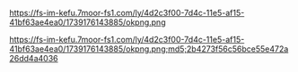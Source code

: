 

https://fs-im-kefu.7moor-fs1.com/ly/4d2c3f00-7d4c-11e5-af15-41bf63ae4ea0/1739176143885/okpng.png




https://fs-im-kefu.7moor-fs1.com/ly/4d2c3f00-7d4c-11e5-af15-41bf63ae4ea0/1739176143885/okpng.png;md5;2b4273f56c56bce55e472a26dd4a4036

